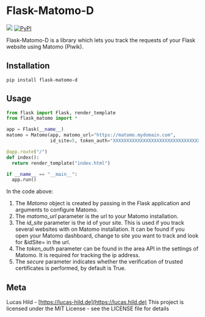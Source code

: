 # Flask-Matomo-D

![](https://img.shields.io/badge/license-MIT-blue.svg?style=flat-square)
[![PyPI](https://img.shields.io/pypi/v/flask-matomo-d.svg?style=flat-square&colorB=dfb317)](https://pypi.org/project/flask-matomo-d/)

Flask-Matomo-D is a library which lets you track the requests of your Flask website using Matomo (Piwik).

## Installation

```
pip install flask-matomo-d
```

## Usage

```python
from flask import Flask, render_template
from flask_matomo import *

app = Flask(__name__)
matomo = Matomo(app, matomo_url="https://matomo.mydomain.com",
                id_site=5, token_auth="XXXXXXXXXXXXXXXXXXXXXXXXXXXXXXXX", secure=True)

@app.route("/")
def index():
  return render_template("index.html")

if __name__ == "__main__":
  app.run()
```

In the code above:

1. The *Matomo* object is created by passing in the Flask application and arguments to configure Matomo.
2. The *matomo_url* parameter is the url to your Matomo installation.
3. The *id_site* parameter is the id of your site. This is used if you track several websites with on Matomo installation. It can be found if you open your Matomo dashboard, change to site you want to track and look for &idSite= in the url.
4. The *token_auth* parameter can be found in the area API in the settings of Matomo. It is required for tracking the ip address.
5. The *secure* parameter indicates whether the verification of trusted certificates is performed, by default is True.

## Meta

Lucas Hild - [https://lucas-hild.de](https://lucas.hild.de)
This project is licensed under the MIT License - see the LICENSE file for details
